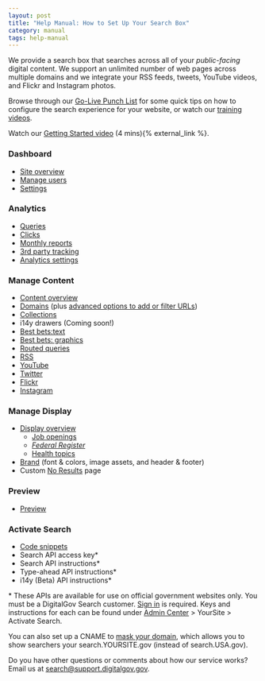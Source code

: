```yaml
---
layout: post
title: "Help Manual: How to Set Up Your Search Box"
category: manual
tags: help-manual
---
```


We provide a search box that searches across all of your *public-facing* digital content. We support an unlimited number of web pages across multiple domains and we integrate your RSS feeds, tweets, YouTube videos, and Flickr and Instagram photos.

Browse through our [Go-Live Punch List](/blog/go-live.html) for some quick tips on how to configure the search experience for your website, or watch our [training videos](/manual/training.html).

Watch our <a href="http://youtu.be/TnlpuudK_WY">Getting Started video</a> (4 mins){% external_link %}. 

### <i class="icon-dashboard"></i> Dashboard

* [Site overview](/manual/site-overview.html)
* [Manage users](/manual/users.html)
* [Settings](/manual/settings.html)

### <i class="icon-bar-chart"></i> Analytics

* [Queries](/manual/queries.html)
* [Clicks](/manual/clicks.html)
* [Monthly reports](/manual/monthly-reports.html)
* [3rd party tracking](/manual/third-party.html)
* [Analytics settings](/manual/analytics-settings.html)

### <i class="icon-file"></i> Manage Content

* [Content overview](/manual/content-overview.html)
* [Domains](/manual/domains.html) (plus [advanced options to add or filter URLs](/manual/domains-advanced.html))
* [Collections](/manual/collections.html)
* i14y drawers (Coming soon!)
* [Best bets:text](/manual/best-bets-text.html)
* [Best bets: graphics](/manual/best-bets-graphics.html)
* [Routed queries](/manual/routed-queries.html)
* [RSS](/manual/rss.html)
* [YouTube](/manual/youtube.html)
* [Twitter](/manual/twitter.html)
* [Flickr](/manual/flickr.html)
* [Instagram](/manual/instagram.html)

### <i class="icon-desktop"></i> Manage Display

* [Display overview](/manual/display-overview.html)
    * [Job openings](/manual/govbox-jobs.html)
    * [*Federal Register*](/manual/govbox-federal-register.html)
    * [Health topics](/manual/govbox-health.html)
* [Brand](/manual/brand.html) (font & colors, image assets, and header & footer)
* Custom [No Results](/manual/no-results.html) page

### <i class="icon-eye-open"></i> Preview

* [Preview](/manual/preview.html)

### <i class="icon-code"></i> Activate Search

* [Code snippets](/manual/code.html)
* Search API access key\*
* Search API instructions\*
* Type-ahead API instructions\*
* i14y (Beta) API instructions\*

\* These APIs are available for use on official government websites only. You must be a DigitalGov Search customer. [Sign in](https://search.usa.gov/sites) is required. Keys and instructions for each can be found under [Admin Center](https://search.usa.gov/sites/) > YourSite > Activate Search.

You can also set up a CNAME to [mask your domain](/manual/cname.html), which allows you to show searchers your search.YOURSITE.gov (instead of search.USA.gov). 

Do you have other questions or comments about how our service works? Email us at <search@support.digitalgov.gov>.